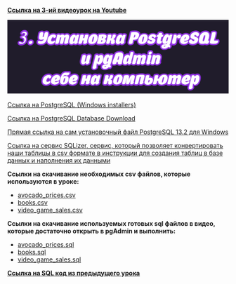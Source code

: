 [**Ссылка на 3-ий видеоурок на Youtube**](https://www.youtube.com/watch?v=oV7Lvsm66cA)

![img](https://github.com/AnatoliiBalakiriev/sql_video_course_for_beginners/blob/main/SQL-101%20Modules/Module%201/Lesson%203/images/lesson%203.png)

[Ссылка на PostgreSQL (Windows installers)](https://www.postgresql.org/download/windows/)

[Ссылка на PostgreSQL Database Download](https://www.enterprisedb.com/downloads/postgres-postgresql-downloads)

[Прямая сcылка на сам установочный файл PostgreSQL 13.2 для Windows](https://www.enterprisedb.com/postgresql-tutorial-resources-training?cid=437)

[Ccылка на сервис SQLizer, сервис, который позволяет конвертировать наши таблицы в csv формате в инструкции для создания таблиц в базе данных и наполнения их данными](https://sqlizer.io/#/)

**Ccылки на скачивание необходимых csv файлов, которые используются в уроке:**<br>
 - [avocado_prices.csv](https://raw.githubusercontent.com/AnatoliiBalakiriev/sql_video_course_for_beginners/main/SQL-101%20Modules/Module%201/Lesson%203/CSV%20%D1%84%D0%B0%D0%B9%D0%BB%D1%8B/avocado_prices.csv)
 - [books.csv](https://raw.githubusercontent.com/AnatoliiBalakiriev/sql_video_course_for_beginners/main/SQL-101%20Modules/Module%201/Lesson%203/CSV%20%D1%84%D0%B0%D0%B9%D0%BB%D1%8B/books.csv)
 - [video_game_sales.csv](https://raw.githubusercontent.com/AnatoliiBalakiriev/sql_video_course_for_beginners/main/SQL-101%20Modules/Module%201/Lesson%203/CSV%20%D1%84%D0%B0%D0%B9%D0%BB%D1%8B/video_game_sales.csv)

**Ccылки на скачивание используемых готовых sql файлов в видео, которые достаточно открыть в pgAdmin и выполнить:**
 - [avocado_prices.sql](https://raw.githubusercontent.com/AnatoliiBalakiriev/sql_video_course_for_beginners/main/SQL-101%20Modules/Module%201/Lesson%203/SQL%20%D1%84%D0%B0%D0%B9%D0%BB%D1%8B/avocado_prices.sql)
 - [books.sql](https://raw.githubusercontent.com/AnatoliiBalakiriev/sql_video_course_for_beginners/main/SQL-101%20Modules/Module%201/Lesson%203/SQL%20%D1%84%D0%B0%D0%B9%D0%BB%D1%8B/books.sql)
 - [video_game_sales.sql](https://raw.githubusercontent.com/AnatoliiBalakiriev/sql_video_course_for_beginners/main/SQL-101%20Modules/Module%201/Lesson%203/SQL%20%D1%84%D0%B0%D0%B9%D0%BB%D1%8B/video_game_sales.sql)

[**Ссылка на SQL код из предыдущего урока**](https://raw.githubusercontent.com/AnatoliiBalakiriev/sql_video_course_for_beginners/main/SQL-101%20Modules/Module%201/Lesson%203/SQL%20%D1%84%D0%B0%D0%B9%D0%BB%D1%8B/SQL%20%D0%BA%D0%BE%D0%B4%20%D0%B8%D0%B7%20%D0%BF%D1%80%D0%B5%D0%B4%D1%8B%D0%B4%D1%83%D1%89%D0%B5%D0%B3%D0%BE%20%D1%83%D1%80%D0%BE%D0%BA%D0%B0.sql)
